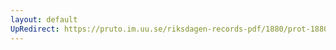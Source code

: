 ```yaml
---
layout: default
UpRedirect: https://pruto.im.uu.se/riksdagen-records-pdf/1880/prot-1880--fk--037/prot-1880--fk--037_003.pdf
---
```

